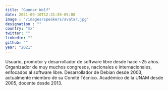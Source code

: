 ```yaml
---
title: "Gunnar Wolf"
date: 2021-09-10T12:31:55-05:00
image : "/images/speakers/avatar.jpg"
designation : ""
country: "mx"
twitter: ""
linkedin: ""
github: ""
year: "2021"
---
```


Usuario, promotor y desarrollador de software libre desde hace ~25 años. Organizador de muy muchos congresos, nacionales e internacionales, enfocados al software libre. Desarrollador de Debian desde 2003, actualmente miembro de su Comité Técnico. Académico de la UNAM desde 2005, docente desde 2013.